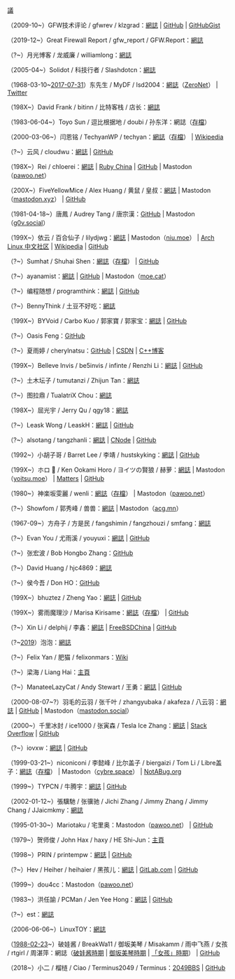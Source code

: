 [議](https://github.com/XX-net/XX-Net-dev/issues/85)

（2009-10~）GFW技术评论 / gfwrev / klzgrad：[網誌](https://gfwrev.blogspot.com/) | [GitHub](https://github.com/klzgrad) | [GitHubGist](https://gist.github.com/klzgrad)

（2019-12~）Great Firewall Report / gfw_report / GFW.Report：[網誌](https://gfw.report/)

（?~）月光博客 / 龙威廉 / williamlong：[網誌](https://www.williamlong.info/)

（2005-04~）Solidot / 科技行者 / Slashdotcn：[網誌](https://www.solidot.org/)

（1968-03-10~[2017-07-31](https://archive.ph/gcCUm)）东先生 / MyDF / lsd2004：[網誌](http://127.0.0.1:43110/mydf.bit/)（[ZeroNet](https://zeronet.io/)） | [Twitter](https://web.archive.org/web/20180826044823/https:/twitter.com/MyDF)

（198X~）David Frank / bitinn / 比特客栈 / 店长：[網誌](https://bitinn.net/)

（1983-06-04~）Toyo Sun / 逗比根据地 / doubi / 孙东洋：網誌（[存檔](https://web.archive.org/web/20181120103104/https://doub.io/)）

（2000-03-06~）闫恩铭 / TechyanWP / techyan：[網誌](https://techyan.me/)（[存檔](https://web.archive.org/web/20180224065832/https://techyan.me/)） | [Wikipedia](https://zh.wikipedia.org/wiki/User:Techyan)

（?~）云风 / cloudwu：[網誌](https://blog.codingnow.com/) | [GitHub](https://github.com/cloudwu)

（198X~）Rei / chloerei：[網誌](https://chloerei.com/posts/) | [Ruby China](https://ruby-china.org/Rei) | [GitHub](https://github.com/chloerei) | Mastodon（[pawoo.net](https://pawoo.net/@Rei)）

（200X~）FiveYellowMice / Alex Huang / 黄鼠 / 皇叔：[網誌](https://fiveyellowmice.com/) | Mastodon（[mastodon.xyz](https://mastodon.xyz/@FiveYellowMice)） | [GitHub](https://github.com/FiveYellowMice)

（1981-04-18~）唐鳳 / Audrey Tang / 唐宗漢：[GitHub](https://github.com/audreyt) | Mastodon（[g0v.social](https://g0v.social/@au)）

（199X~）依云 / 百合仙子 / lilydjwg：[網誌](https://blog.lilydjwg.me/) | Mastodon（[niu.moe](https://niu.moe/@lilydjwg)） | [Arch Linux 中文社区](https://bbs.archlinuxcn.org/search.php?action=show_user_posts&user_id=159) | [Wikipedia](https://zh.wikipedia.org/wiki/User:Lilydjwg) | [GitHub](https://github.com/lilydjwg)

（?~）Sumhat / Shuhai Shen：[網誌](https://leonax.net/)（[存檔](https://web.archive.org/web/20190126110642/https://leonax.net/)） | [GitHub](https://github.com/sumhat)

（?~）ayanamist：[網誌](https://blog.ayanamist.com/) | [GitHub](https://github.com/ayanamist) | Mastodon（[moe.cat](https://moe.cat/@ayanamist)）

（?~）编程随想 / programthink：[網誌](https://program-think.blogspot.com/) | [GitHub](https://github.com/programthink)

（?~）BennyThink / 土豆不好吃：[網誌](https://www.bennythink.com/)

（199X~）BYVoid / Carbo Kuo / 郭家寶 / 郭家宝：[網誌](https://www.byvoid.com/) | [GitHub](https://github.com/BYVoid)

（?~）Oasis Feng：[GitHub](https://github.com/oasisfeng)

（?~）夏雨婷 / cherylnatsu：[GitHub](https://github.com/zooxyt) | [CSDN](https://web.archive.org/web/20180217013021/https://blog.csdn.net/cherylnatsu) | [C++博客](https://web.archive.org/web/20190321125939/http://www.cppblog.com/wuwu/)

（199X~）Belleve Invis / be5invis / infinte / Renzhi Li：[網誌](https://typeof.net/) | [GitHub](https://github.com/be5invis)

（?~）土木坛子 / tumutanzi / Zhijun Tan：[網誌](https://tumutanzi.com/)

（?~）图拉鼎 / TualatriX Chou：[網誌](https://imtx.me/)

（198X~）屈光宇 / Jerry Qu / qgy18：[網誌](https://imququ.com/)

（?~）Leask Wong / LeaskH：[網誌](https://leaskh.com/) | [GitHub](https://github.com/leask)

（?~）alsotang / tangzhanli：[網誌](https://fxck.it/) | [CNode](https://cnodejs.org/user/alsotang) | [GitHub](https://github.com/alsotang)

（1992~）小胡子哥 / Barret Lee / 李靖 / hustskyking：[網誌](https://www.barretlee.com/entry/) | [GitHub](https://github.com/barretlee)

（199X~）ホロ 🐺 / Ken Ookami Horo / ヨイツの賢狼 / 赫萝：[網誌](https://blog.yoitsu.moe/) | Mastodon（[yoitsu.moe](https://yoitsu.moe/@horo)） | [Matters](https://matters.news/@kenookamihoro) | [GitHub](https://github.com/KenOokamiHoro)

（1980~）神楽坂雯麗 / wenli：[網誌](http://wenli.moe/)（[存檔](https://web.archive.org/web/20181226193159/http://wenli.moe/)） | Mastodon（[pawoo.net](https://pawoo.net/@wenli)）

（?~）Showfom / 郭秀峰 / 兽兽：[網誌](https://sb.sb/) | Mastodon（[acg.mn](https://acg.mn/@Showfom)）

（1967-09~）方舟子 / 方是民 / fangshimin / fangzhouzi / smfang：[網誌](http://www.xysblogs.org/fangzhouzi)

（?~）Evan You / 尤雨溪 / youyuxi：[網誌](https://blog.evanyou.me/) | [GitHub](https://github.com/yyx990803)

（?~）张宏波 / Bob Hongbo Zhang：[GitHub](https://github.com/bobzhang)

（?~）David Huang / hjc4869：[網誌](https://blog.hjc.im/)

（?~）侯今吾 / Don HO：[GitHub](https://github.com/donho)

（199X~）bhuztez / Zheng Yao：[網誌](https://bhuztez.github.io/) | [GitHub](https://github.com/bhuztez)

（199X~）雾雨魔理沙 / Marisa Kirisame：[網誌](https://marisa.moe/)（[存檔](https://web.archive.org/web/20190116160652/http://marisa.moe/)） | [GitHub](https://github.com/MarisaKirisame)

（?~）Xin Li / delphij / 李鑫：[網誌](https://blog.delphij.net/) | [FreeBSDChina](https://wiki.freebsdchina.org/user/delphij) | [GitHub](https://github.com/delphij)

（?~[2019](https://archive.ph/7jNti)）泡泡：[網誌](https://pao-pao.net/articles)

（?~）Felix Yan / 肥猫 / felixonmars：[Wiki](https://felixc.at/)

（?~）梁海 / Liang Hai：[主頁](https://lianghai.github.io/)

（?~）ManateeLazyCat / Andy Stewart / 王勇：[網誌](https://manateelazycat.github.io/) | [GitHub](https://github.com/manateelazycat)

（2000-08-07~?）羽毛的云羽 / 张千叶 / zhangyubaka / akafeza / 八云羽：[網誌](https://oao.moe/) | [GitHub](https://github.com/zhangyubaka) | Mastodon（[mastodon.social](https://mastodon.social/@zhangyubaka)）

（2000~）千里冰封 / ice1000 / 张寅森 / Tesla Ice Zhang：[網誌](https://ice1000.org/) | [Stack Overflow](https://stackoverflow.com/users/7083401/ice1000) | [GitHub](https://github.com/ice1000)

（?~）iovxw：[網誌](https://iovxw.net/) | [GitHub](https://github.com/iovxw)

（1999-03-21~）niconiconi / 李懿峰 / 比尔盖子 / biergaizi / Tom Li / Libre盖子：[網誌](https://tomli.blog/)（[存檔](https://web.archive.org/web/20190810213746/https://tomli.blog/)） | Mastodon（[cybre.space](https://cybre.space/@niconiconi)） | [NotABug.org](https://notabug.org/niconiconi)

（1999~）TYPCN / 牛腾宇：[網誌](https://typcn.com/blog) | [GitHub](https://github.com/typcn)

（2002-01-12~）張驥馳 / 张骥驰 / Jichi Zhang / Jimmy Zhang / Jimmy Chang / JJaicmkmy：[網誌](https://jichi.ca/)

（1995-01-30~）Mariotaku / 宅里奥：Mastodon（[pawoo.net](https://pawoo.net/@mariotaku)） | [GitHub](https://github.com/mariotaku)

（1979~）贺师俊 / John Hax / haxy / HE Shi-Jun：[主頁](https://johnhax.net/)

（1998~）PRIN / printempw：[網誌](https://printempw.github.io/) | [GitHub](https://github.com/printempw)

（?~）Hev / Heiher / heihaier / 黑孩儿：[網誌](https://hev.cc/) | [GitLab.com](https://gitlab.com/hev) | [GitHub](https://github.com/heiher)

（1999~）dou4cc：Mastodon（[pawoo.net](https://pawoo.net/@dou4cc)）

（1983~）洪任諭 / PCMan / Jen Yee Hong：[網誌](https://pcmanx.blogspot.com/) | [GitHub](https://github.com/PCMan)

（?~）est：[網誌](https://blog.est.im/)

（2006-06-06~）LinuxTOY：[網誌](https://linuxtoy.org/)

（[1988-02-23](https://archive.ph/RaIcW)~）破娃酱 / BreakWa11 / 御坂美琴 / Misakamm / 雨中飞燕 / 女孩 / rtgirl / 周湛萍：網誌（[破娃酱時期](https://web.archive.org/web/20170727123808/https://breakwa11.blogspot.com/) | [御坂美琴時期](https://web.archive.org/web/20161120142409/https://misakamm.com/blog/) | [「女孩」時期](https://web.archive.org/web/20140225214012/http://blog.sina.com.cn/rtgirl)） | [GitHub](https://github.com/breakwa11)

（2018~）小二 / 榴梿 / Ciao / Terminus2049 / Terminus：[2049BBS](https://2049bbs.xyz/member/1) | [GitHub](https://github.com/Terminus2049)